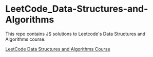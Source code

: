 # LeetCode_Data-Structures-and-Algorithms

This repo contains JS solutions to Leetcode's Data Structures and Algorithms course.

[LeetCode Data Structures and Algorithms Course](https://leetcode.com/explore/interview/card/leetcodes-interview-crash-course-data-structures-and-algorithms)
